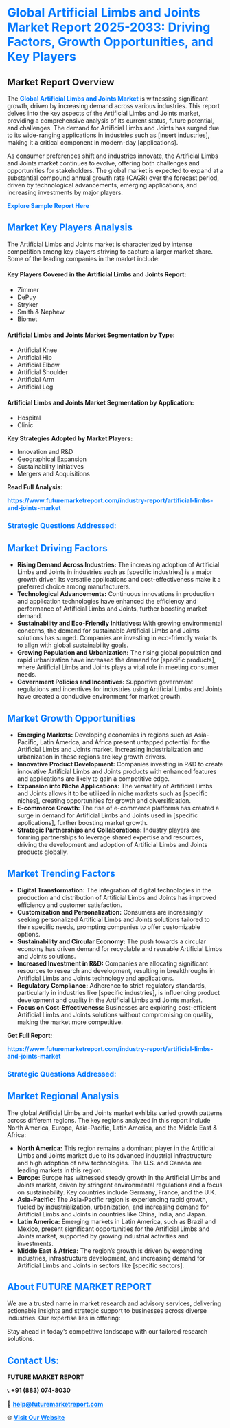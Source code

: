 <h1 style="color: #007BFF;">Global Artificial Limbs and Joints Market Report 2025-2033: Driving Factors, Growth Opportunities, and Key Players</h1>

<section id="overview">
<h2>Market Report Overview</h2>
<p>The <a href="https://www.futuremarketreport.com/industry-report/artificial-limbs-and-joints-market" style="color: #007BFF; text-decoration: none;"><strong>Global Artificial Limbs and Joints Market</strong></a> is witnessing significant growth, driven by increasing demand across various industries. This report delves into the key aspects of the Artificial Limbs and Joints market, providing a comprehensive analysis of its current status, future potential, and challenges. The demand for Artificial Limbs and Joints has surged due to its wide-ranging applications in industries such as [insert industries], making it a critical component in modern-day [applications].</p>
<p>As consumer preferences shift and industries innovate, the Artificial Limbs and Joints market continues to evolve, offering both challenges and opportunities for stakeholders. The global market is expected to expand at a substantial compound annual growth rate (CAGR) over the forecast period, driven by technological advancements, emerging applications, and increasing investments by major players.</p>
</section>

<section id="overview">
<p><a href="https://www.futuremarketreport.com/request-sample/reportId=62436" style="color: #007BFF; text-decoration: none;"><strong>Explore Sample Report Here</strong></a></p>
</section>

<section id="key-players">
<h2 style="color: #007BFF;">Market Key Players Analysis</h2>
<p>The Artificial Limbs and Joints market is characterized by intense competition among key players striving to capture a larger market share. Some of the leading companies in the market include:</p>
<h4>Key Players Covered in the Artificial Limbs and Joints Report:</h4>
<ul><li>Zimmer</li><li>DePuy</li><li>Stryker</li><li>Smith &amp; Nephew</li><li>Biomet</li></ul>
<h4>Artificial Limbs and Joints Market Segmentation by Type:</h4>
<ul><li>Artificial Knee</li><li>Artificial Hip</li><li>Artificial Elbow</li><li>Artificial Shoulder</li><li>Artificial Arm</li><li>Artificial Leg</li></ul>

<h4>Artificial Limbs and Joints Market Segmentation by Application:</h4>
<ul><li>Hospital</li><li>Clinic</li></ul>
<p><strong>Key Strategies Adopted by Market Players:</strong></p>
<ul>
<li>Innovation and R&D</li>
<li>Geographical Expansion</li>
<li>Sustainability Initiatives</li>
<li>Mergers and Acquisitions</li>
</ul>
</section>

<section>
<p><strong>Read Full Analysis: </strong></p><a href="https://www.futuremarketreport.com/industry-report/artificial-limbs-and-joints-market" style="color: #007BFF; text-decoration: none;"><strong>https://www.futuremarketreport.com/industry-report/artificial-limbs-and-joints-market</strong></a>
<h3 style="color: #007BFF;">Strategic Questions Addressed:</h3>
</section>

<section id="driving-factors">
<h2 style="color: #007BFF;">Market Driving Factors</h2>
<ul>
<li><strong>Rising Demand Across Industries:</strong> The increasing adoption of Artificial Limbs and Joints in industries such as [specific industries] is a major growth driver. Its versatile applications and cost-effectiveness make it a preferred choice among manufacturers.</li>
<li><strong>Technological Advancements:</strong> Continuous innovations in production and application technologies have enhanced the efficiency and performance of Artificial Limbs and Joints, further boosting market demand.</li>
<li><strong>Sustainability and Eco-Friendly Initiatives:</strong> With growing environmental concerns, the demand for sustainable Artificial Limbs and Joints solutions has surged. Companies are investing in eco-friendly variants to align with global sustainability goals.</li>
<li><strong>Growing Population and Urbanization:</strong> The rising global population and rapid urbanization have increased the demand for [specific products], where Artificial Limbs and Joints plays a vital role in meeting consumer needs.</li>
<li><strong>Government Policies and Incentives:</strong> Supportive government regulations and incentives for industries using Artificial Limbs and Joints have created a conducive environment for market growth.</li>
</ul>
</section>

<section id="growth-opportunities">
<h2 style="color: #007BFF;">Market Growth Opportunities</h2>
<ul>
<li><strong>Emerging Markets:</strong> Developing economies in regions such as Asia-Pacific, Latin America, and Africa present untapped potential for the Artificial Limbs and Joints market. Increasing industrialization and urbanization in these regions are key growth drivers.</li>
<li><strong>Innovative Product Development:</strong> Companies investing in R&D to create innovative Artificial Limbs and Joints products with enhanced features and applications are likely to gain a competitive edge.</li>
<li><strong>Expansion into Niche Applications:</strong> The versatility of Artificial Limbs and Joints allows it to be utilized in niche markets such as [specific niches], creating opportunities for growth and diversification.</li>
<li><strong>E-commerce Growth:</strong> The rise of e-commerce platforms has created a surge in demand for Artificial Limbs and Joints used in [specific applications], further boosting market growth.</li>
<li><strong>Strategic Partnerships and Collaborations:</strong> Industry players are forming partnerships to leverage shared expertise and resources, driving the development and adoption of Artificial Limbs and Joints products globally.</li>
</ul>
</section>

<section id="trending-factors">
<h2 style="color: #007BFF;">Market Trending Factors</h2>
<ul>
<li><strong>Digital Transformation:</strong> The integration of digital technologies in the production and distribution of Artificial Limbs and Joints has improved efficiency and customer satisfaction.</li>
<li><strong>Customization and Personalization:</strong> Consumers are increasingly seeking personalized Artificial Limbs and Joints solutions tailored to their specific needs, prompting companies to offer customizable options.</li>
<li><strong>Sustainability and Circular Economy:</strong> The push towards a circular economy has driven demand for recyclable and reusable Artificial Limbs and Joints solutions.</li>
<li><strong>Increased Investment in R&D:</strong> Companies are allocating significant resources to research and development, resulting in breakthroughs in Artificial Limbs and Joints technology and applications.</li>
<li><strong>Regulatory Compliance:</strong> Adherence to strict regulatory standards, particularly in industries like [specific industries], is influencing product development and quality in the Artificial Limbs and Joints market.</li>
<li><strong>Focus on Cost-Effectiveness:</strong> Businesses are exploring cost-efficient Artificial Limbs and Joints solutions without compromising on quality, making the market more competitive.</li>
</ul>
</section>

<section>
<p><strong>Get Full Report: </strong></p><a href="https://www.futuremarketreport.com/industry-report/artificial-limbs-and-joints-market" style="color: #007BFF; text-decoration: none;"><strong>https://www.futuremarketreport.com/industry-report/artificial-limbs-and-joints-market</strong></a>
<h3 style="color: #007BFF;">Strategic Questions Addressed:</h3>
</section>


<section id="regional-analysis">
<h2 style="color: #007BFF;">Market Regional Analysis</h2>
<p>The global Artificial Limbs and Joints market exhibits varied growth patterns across different regions. The key regions analyzed in this report include North America, Europe, Asia-Pacific, Latin America, and the Middle East & Africa:</p>
<ul>
<li><strong>North America:</strong> This region remains a dominant player in the Artificial Limbs and Joints market due to its advanced industrial infrastructure and high adoption of new technologies. The U.S. and Canada are leading markets in this region.</li>
<li><strong>Europe:</strong> Europe has witnessed steady growth in the Artificial Limbs and Joints market, driven by stringent environmental regulations and a focus on sustainability. Key countries include Germany, France, and the U.K.</li>
<li><strong>Asia-Pacific:</strong> The Asia-Pacific region is experiencing rapid growth, fueled by industrialization, urbanization, and increasing demand for Artificial Limbs and Joints in countries like China, India, and Japan.</li>
<li><strong>Latin America:</strong> Emerging markets in Latin America, such as Brazil and Mexico, present significant opportunities for the Artificial Limbs and Joints market, supported by growing industrial activities and investments.</li>
<li><strong>Middle East & Africa:</strong> The region’s growth is driven by expanding industries, infrastructure development, and increasing demand for Artificial Limbs and Joints in sectors like [specific sectors].</li>
</ul>
</section>

<footer>
<h2 style="color: #007BFF;">About FUTURE MARKET REPORT</h2>
<p>We are a trusted name in market research and advisory services, delivering actionable insights and strategic support to businesses across diverse industries. Our expertise lies in offering:</p>

<p>Stay ahead in today’s competitive landscape with our tailored research solutions.</p>

<h2 style="color: #007BFF;">Contact Us:</h2>
<p><strong>FUTURE MARKET REPORT</strong></p>
<p>📞 <strong>+91 (883) 074-8030</strong></p>
<p>📧 <strong><a href="mailto:help@futuremarketreport.com" style="color: #007BFF;">help@futuremarketreport.com</a></strong></p>
<p>🌐 <strong><a href="https://www.futuremarketreport.com/" style="color: #007BFF;">Visit Our Website</a></strong></p>
</footer>